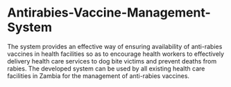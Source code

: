 # Antirabies-Vaccine-Management-System
The system provides an effective way of ensuring availability of anti-rabies vaccines in health facilities so as to encourage health workers to effectively delivery health care services to dog bite victims and prevent deaths from rabies. The developed system can be used by all existing health care facilities in Zambia for the management of anti-rabies vaccines.
